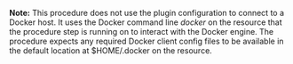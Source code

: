 <p><b>Note:</b> This procedure does not use the plugin configuration to connect to a Docker host. It uses the Docker command line <i>docker</i> on the resource that the procedure step is running on to interact with the Docker engine. The procedure expects any required Docker client config files to be available in the default location at $HOME/.docker on the resource.</p>
